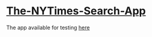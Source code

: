 # <a href="http://web.engr.oregonstate.edu/~goncharn/CS494/Week8/NYTSearch.html">The-NYTimes-Search-App</a>

The app available for testing <a href="http://web.engr.oregonstate.edu/~goncharn/CS494/Week8/NYTSearch.html">here</a>
